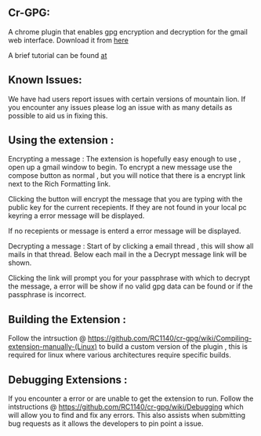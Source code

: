 ## Cr-GPG: 

A chrome plugin that enables gpg encryption and decryption for the gmail web interface.
Download it from [here](http://thinkst.com/tools/cr-gpg/)

A brief tutorial can be found [at](http://blog.thinkst.com/2011/09/chrome-extension-for-gpg-in-gmail.html)

## Known Issues: 

We have had users report issues with certain versions of mountain lion.
If you encounter any issues please log an issue with as many details as
possible to aid us in fixing this.

## Using the extension :

Encrypting a message : 
The extension is hopefully easy enough to use , open up a gmail
window to begin. To encrypt a new message use
the compose button as normal , but you will notice that there is
a encrypt link next to the Rich Formatting link.

Clicking the button will encrypt the message that you are typing
with the public key for the current recepients. If they are not
found in your local pc keyring a error message will be displayed.

If no recepients or message is enterd a error message will be
displayed.

Decrypting a message :
Start of by clicking a email thread , this will show all mails
in that thread. Below each mail in the a Decrypt message link
will be shown.

Clicking the link will prompt you for your passphrase with
which to decrypt the message, a error will be show if no
valid gpg data can be found or if the passphrase is incorrect.

## Building the Extension :

Follow the intrsuction @ https://github.com/RC1140/cr-gpg/wiki/Compiling-extension-manually-(Linux) 
to build a custom version of the plugin , this is required for linux where various
architectures require specific builds.

## Debugging Extensions :

If you encounter a error or are unable to get the extension to run. Follow
the intstructions @ https://github.com/RC1140/cr-gpg/wiki/Debugging which
will allow you to find and fix any errors. This also assists when submitting
bug requests as it allows the developers to pin point a issue.

